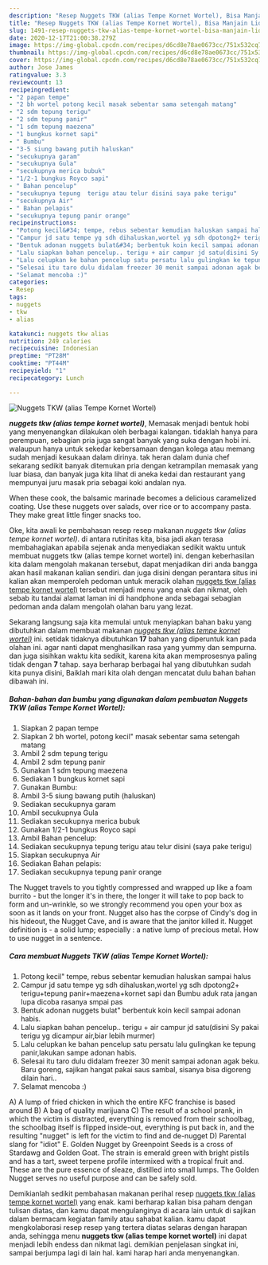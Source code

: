 ```yaml
---
description: "Resep Nuggets TKW (alias Tempe Kornet Wortel), Bisa Manjain Lidah"
title: "Resep Nuggets TKW (alias Tempe Kornet Wortel), Bisa Manjain Lidah"
slug: 1491-resep-nuggets-tkw-alias-tempe-kornet-wortel-bisa-manjain-lidah
date: 2020-12-17T21:00:38.279Z
image: https://img-global.cpcdn.com/recipes/d6cd8e78ae0673cc/751x532cq70/nuggets-tkw-alias-tempe-kornet-wortel-foto-resep-utama.jpg
thumbnail: https://img-global.cpcdn.com/recipes/d6cd8e78ae0673cc/751x532cq70/nuggets-tkw-alias-tempe-kornet-wortel-foto-resep-utama.jpg
cover: https://img-global.cpcdn.com/recipes/d6cd8e78ae0673cc/751x532cq70/nuggets-tkw-alias-tempe-kornet-wortel-foto-resep-utama.jpg
author: Jose James
ratingvalue: 3.3
reviewcount: 13
recipeingredient:
- "2 papan tempe"
- "2 bh wortel potong kecil masak sebentar sama setengah matang"
- "2 sdm tepung terigu"
- "2 sdm tepung panir"
- "1 sdm tepung maezena"
- "1 bungkus kornet sapi"
- " Bumbu"
- "3-5 siung bawang putih haluskan"
- "secukupnya garam"
- "secukupnya Gula"
- "secukupnya merica bubuk"
- "1/2-1 bungkus Royco sapi"
- " Bahan pencelup"
- "secukupnya tepung  terigu atau telur disini saya pake terigu"
- "secukupnya Air"
- " Bahan pelapis"
- "secukupnya tepung panir orange"
recipeinstructions:
- "Potong kecil&#34; tempe, rebus sebentar kemudian haluskan sampai halus"
- "Campur jd satu tempe yg sdh dihaluskan,wortel yg sdh dpotong2+ terigu+tepung panir+maezena+kornet sapi dan Bumbu aduk rata jangan lupa dicoba rasanya smpai pas"
- "Bentuk adonan nuggets bulat&#34; berbentuk koin kecil sampai adonan habis."
- "Lalu siapkan bahan pencelup.. terigu + air campur jd satu(disini Sy pakai terigu yg dicampur air,biar lebih murmer)"
- "Lalu celupkan ke bahan pencelup satu persatu lalu gulingkan ke tepung panir,lakukan sampe adonan habis."
- "Selesai itu taro dulu didalam freezer 30 menit sampai adonan agak beku. Baru goreng, sajikan hangat pakai saus sambal, sisanya bisa digoreng dilain hari.."
- "Selamat mencoba :)"
categories:
- Resep
tags:
- nuggets
- tkw
- alias

katakunci: nuggets tkw alias 
nutrition: 249 calories
recipecuisine: Indonesian
preptime: "PT28M"
cooktime: "PT44M"
recipeyield: "1"
recipecategory: Lunch

---
```



![Nuggets TKW (alias Tempe Kornet Wortel)](https://img-global.cpcdn.com/recipes/d6cd8e78ae0673cc/751x532cq70/nuggets-tkw-alias-tempe-kornet-wortel-foto-resep-utama.jpg)

<b><i>nuggets tkw (alias tempe kornet wortel)</i></b>, Memasak menjadi bentuk hobi yang menyenangkan dilakukan oleh berbagai kalangan. tidaklah hanya para perempuan, sebagian pria juga sangat banyak yang suka dengan hobi ini. walaupun hanya untuk sekedar kebersamaan dengan kolega atau memang sudah menjadi kesukaan dalam dirinya. tak heran dalam dunia chef sekarang sedikit banyak ditemukan pria dengan ketrampilan memasak yang luar biasa, dan banyak juga kita lihat di aneka kedai dan restaurant yang mempunyai juru masak pria sebagai koki andalan nya.

When these cook, the balsamic marinade becomes a delicious caramelized coating. Use these nuggets over salads, over rice or to accompany pasta. They make great little finger snacks too.

Oke, kita awali ke pembahasan resep resep makanan <i>nuggets tkw (alias tempe kornet wortel)</i>. di antara rutinitas kita, bisa jadi akan terasa membahagiakan apabila sejenak anda menyediakan sedikit waktu untuk membuat nuggets tkw (alias tempe kornet wortel) ini. dengan keberhasilan kita dalam mengolah makanan tersebut, dapat menjadikan diri anda bangga akan hasil makanan kalian sendiri. dan juga disini dengan perantara situs ini kalian akan memperoleh pedoman untuk meracik olahan <u>nuggets tkw (alias tempe kornet wortel)</u> tersebut menjadi menu yang enak dan nikmat, oleh sebab itu tandai alamat laman ini di handphone anda sebagai sebagian pedoman anda dalam mengolah olahan baru yang lezat.


Sekarang langsung saja kita memulai untuk menyiapkan bahan baku yang dibutuhkan dalam membuat makanan <u><i>nuggets tkw (alias tempe kornet wortel)</i></u> ini. setidak tidaknya dibutuhkan <b>17</b> bahan yang diperuntuk kan pada olahan ini. agar nanti dapat menghasilkan rasa yang yummy dan sempurna. dan juga sisihkan waktu kita sedikit, karena kita akan memprosesnya paling tidak dengan <b>7</b> tahap. saya berharap berbagai hal yang dibutuhkan sudah kita punya disini, Baiklah mari kita olah dengan mencatat dulu bahan bahan dibawah ini.

<!--inarticleads1-->

##### Bahan-bahan dan bumbu yang digunakan dalam pembuatan Nuggets TKW (alias Tempe Kornet Wortel):

1. Siapkan 2 papan tempe
1. Siapkan 2 bh wortel, potong kecil&#34; masak sebentar sama setengah matang
1. Ambil 2 sdm tepung terigu
1. Ambil 2 sdm tepung panir
1. Gunakan 1 sdm tepung maezena
1. Sediakan 1 bungkus kornet sapi
1. Gunakan  Bumbu:
1. Ambil 3-5 siung bawang putih (haluskan)
1. Sediakan secukupnya garam
1. Ambil secukupnya Gula
1. Sediakan secukupnya merica bubuk
1. Gunakan 1/2-1 bungkus Royco sapi
1. Ambil  Bahan pencelup:
1. Sediakan secukupnya tepung  terigu atau telur disini (saya pake terigu)
1. Siapkan secukupnya Air
1. Sediakan  Bahan pelapis:
1. Sediakan secukupnya tepung panir orange


The Nugget travels to you tightly compressed and wrapped up like a foam burrito - but the longer it&#39;s in there, the longer it will take to pop back to form and un-wrinkle, so we strongly recommend you open your box as soon as it lands on your front. Nugget also has the corpse of Cindy&#39;s dog in his hideout, the Nugget Cave, and is aware that the janitor killed it. Nugget definition is - a solid lump; especially : a native lump of precious metal. How to use nugget in a sentence. 

<!--inarticleads2-->

##### Cara membuat Nuggets TKW (alias Tempe Kornet Wortel):

1. Potong kecil&#34; tempe, rebus sebentar kemudian haluskan sampai halus
1. Campur jd satu tempe yg sdh dihaluskan,wortel yg sdh dpotong2+ terigu+tepung panir+maezena+kornet sapi dan Bumbu aduk rata jangan lupa dicoba rasanya smpai pas
1. Bentuk adonan nuggets bulat&#34; berbentuk koin kecil sampai adonan habis.
1. Lalu siapkan bahan pencelup.. terigu + air campur jd satu(disini Sy pakai terigu yg dicampur air,biar lebih murmer)
1. Lalu celupkan ke bahan pencelup satu persatu lalu gulingkan ke tepung panir,lakukan sampe adonan habis.
1. Selesai itu taro dulu didalam freezer 30 menit sampai adonan agak beku. Baru goreng, sajikan hangat pakai saus sambal, sisanya bisa digoreng dilain hari..
1. Selamat mencoba :)


A) A lump of fried chicken in which the entire KFC franchise is based around B) A bag of quality marijuana C) The result of a school prank, in which the victim is distracted, everything is removed from their schoolbag, the schoolbag itself is flipped inside-out, everything is put back in, and the resulting &#34;nugget&#34; is left for the victim to find and de-nugget D) Parental slang for &#34;idiot&#34; E. Golden Nugget by Greenpoint Seeds is a cross of Stardawg and Golden Goat. The strain is emerald green with bright pistils and has a tart, sweet terpene profile intermixed with a tropical fruit and. These are the pure essence of sleaze, distilled into small lumps. The Golden Nugget serves no useful purpose and can be safely sold. 

Demikianlah sedikit pembahasan makanan perihal resep <u>nuggets tkw (alias tempe kornet wortel)</u> yang enak. kami berharap kalian bisa paham dengan tulisan diatas, dan kamu dapat mengulanginya di acara lain untuk di sajikan dalam bermacam kegiatan family atau sahabat kalian. kamu dapat mengkolaborasi resep resep yang tertera diatas selaras dengan harapan anda, sehingga menu <b>nuggets tkw (alias tempe kornet wortel)</b> ini dapat menjadi lebih endess dan nikmat lagi. demikian penjelasan singkat ini, sampai berjumpa lagi di lain hal. kami harap hari anda menyenangkan.
